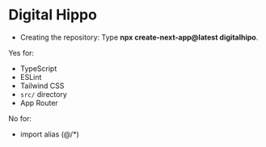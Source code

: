 # Digital Hippo

- Creating the repository:
Type **npx create-next-app@latest digitalhipo**.

Yes for:
- TypeScript
- ESLint
- Tailwind CSS
- `src/` directory
- App Router

No for:
- import alias (@/*)

